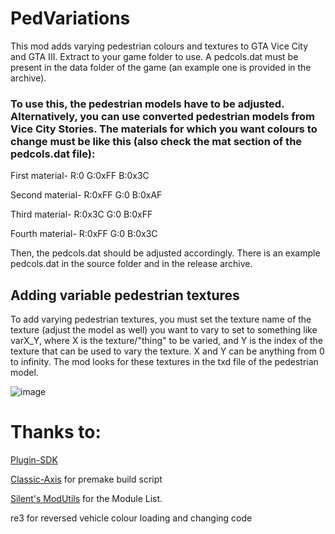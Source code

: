 # PedVariations
This mod adds varying pedestrian colours and textures to GTA Vice City and GTA III. Extract to your game folder to use. A pedcols.dat must be present in the data folder of the game (an example one is provided in the archive).
 
 
### To use this, the pedestrian models have to be adjusted. Alternatively, you can use converted pedestrian models from Vice City Stories. The materials for which you want colours to change must be like this (also check the mat section of the pedcols.dat file):



First material- R:0 G:0xFF B:0x3C

Second material- R:0xFF G:0 B:0xAF

Third material- R:0x3C G:0 B:0xFF

Fourth material- R:0xFF G:0 B:0x3C


Then, the pedcols.dat should be adjusted accordingly. There is an example pedcols.dat in the source folder and in the release archive.

## Adding variable pedestrian textures
To add varying pedestrian textures, you must set the texture name of the texture (adjust the model as well) you want to vary to set to something like varX_Y, where X is the texture/"thing" to be varied, and Y is the index of the texture that can be used to vary the texture. X and Y can be anything from 0 to infinity. The mod looks for these textures in the txd file of the pedestrian model.

![image](https://github.com/user-attachments/assets/9b1c3808-858c-47a1-bdad-8053efeff9b1)

# Thanks to:
<a href="https://github.com/DK22Pac/plugin-sdk">Plugin-SDK</a>

<a href="https://github.com/gennariarmando/classic-axis">Classic-Axis</a> for premake build script

<a href="https://github.com/CookiePLMonster/ModUtils">Silent's ModUtils</a> for the Module List.

re3 for reversed vehicle colour loading and changing code
